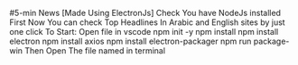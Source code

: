 #5-min News [Made Using ElectronJs]
Check You have NodeJs installed First
Now You can check Top Headlines In Arabic and English sites by just one click
To Start:
Open file in vscode
npm init -y
npm install
npm install electron
npm install axios
npm install electron-packager
npm run package-win
Then Open The file named in terminal